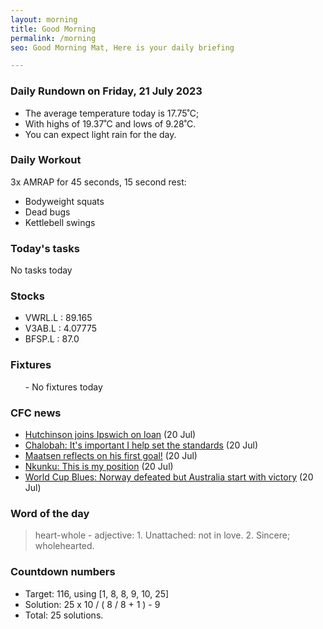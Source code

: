 ```yaml
---
layout: morning
title: Good Morning
permalink: /morning
seo: Good Morning Mat, Here is your daily briefing

---
```


<!-- weather_marker starts -->
### Daily Rundown on Friday, 21 July 2023

- The average temperature today is 17.75˚C;
- With highs of 19.37˚C and lows of 9.28˚C.
- You can expect light rain for the day.

<!-- weather_marker ends -->

### Daily Workout
<!-- workout_marker starts -->
3x AMRAP for 45 seconds, 15 second rest:

- Bodyweight squats
- Dead bugs
- Kettlebell swings

<!-- workout_marker ends -->

### Today's tasks
<!-- task_marker starts -->
No tasks today
<!-- task_marker ends -->

### Stocks

<!-- stocks_marker starts -->

- VWRL.L : 89.165
- V3AB.L : 4.07775
- BFSP.L : 87.0

<!-- stocks_marker ends -->

### Fixtures

<!-- sports_marker starts -->

<ul>
- No fixtures today</ul>

<!-- sports_marker ends -->

### CFC news

<!-- cfc_marker starts -->
- [Hutchinson joins Ipswich on loan](https://chelseafc.com/en/news/article/hutchinson-joins-ipswich-on-loan) (20 Jul)
- [Chalobah: It's important I help set the standards](https://chelseafc.com/en/news/article/chalobah-its-important-i-help-set-the-standards) (20 Jul)
- [Maatsen reflects on his first goal!](https://chelseafc.com/en/video/maatsen-reflects-on-his-opening-goal-for-the-blues) (20 Jul)
- [Nkunku: This is my position](https://chelseafc.com/en/news/article/nkunku-this-is-my-position) (20 Jul)
- [World Cup Blues: Norway defeated but Australia start with victory](https://chelseafc.com/en/news/article/world-cup-blues-norway-defeated-but-australia-start-with-victory) (20 Jul)

<!-- cfc_marker ends -->

### Word of the day
<!-- word_marker starts -->

 > heart-whole - adjective: 1. Unattached: not in love. 2. Sincere; wholehearted.

<!-- word_marker ends -->

### Countdown numbers
<!-- game_marker starts -->

- Target: 116, using [1, 8, 8, 9, 10, 25]
- Solution: 25 x 10 / ( 8 / 8 + 1 ) - 9
- Total: 25 solutions.

<!-- game_marker ends -->
